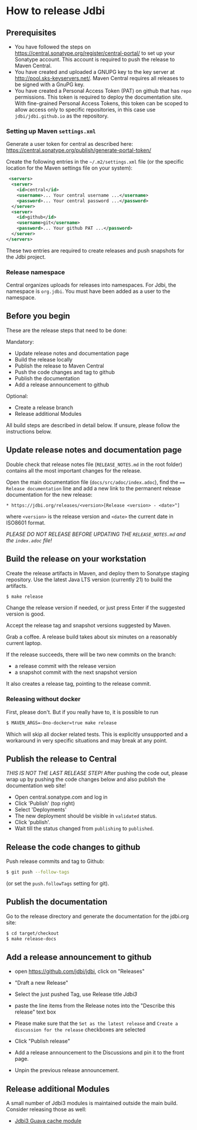 # How to release Jdbi

## Prerequisites

* You have followed the steps on https://central.sonatype.org/register/central-portal/ to set up your Sonatype account. This account is required to push the release to Maven Central.
* You have created and uploaded a GNUPG key to the key server  at http://pool.sks-keyservers.net/. Maven Central requires all releases to be signed with a GnuPG key.
* You have created a Personal Access Token (PAT) on github that has `repo` permissions. This token is required to deploy the documentation site. With fine-grained Personal Access Tokens, this token can be scoped to allow access only to specific repositories, in this case use `jdbi/jdbi.github.io` as the repository.

### Setting up Maven `settings.xml`

Generate a user token for central as described here: https://central.sonatype.org/publish/generate-portal-token/

Create the following entries in the `~/.m2/settings.xml` file (or the specific location for the Maven settings file on your system):

```xml
 <servers>
  <server>
    <id>central</id>
    <username>... Your central username ...</username>
    <password>... Your central password ...</password>
  </server>
  <server>
    <id>github</id>
    <username>git</username>
    <password>... Your github PAT ...</password>
  </server>
</servers>
```

These two entries are required to create releases and push snapshots for the Jdbi project.


### Release namespace

Central organizes uploads for releases into namespaces. For Jdbi, the
namespace is `org.jdbi`. You must have been added as a user to the
namespace.


## Before you begin

These are the release steps that need to be done:

Mandatory:

* Update release notes and documentation page
* Build the release locally
* Publish the release to Maven Central
* Push the code changes and tag to github
* Publish the documentation
* Add a release announcement to github

Optional:

* Create a release branch
* Release additional Modules

All build steps are described in detail below. If unsure, please follow the instructions below.

## Update release notes and documentation page

Double check that release notes file (`RELEASE_NOTES.md` in the root
folder) contains all the most important changes for the release.

Open the main documentation file (`docs/src/adoc/index.adoc`), find the `== Release documentation` line and
add a new link to the permanent release documentation for the new release:

```
* https://jdbi.org/releases/<version>[Release <version> - <date>^]
```

where `<version>` is the release version and `<date>` the current date in ISO8601 format.

_*PLEASE DO NOT RELEASE BEFORE UPDATING THE `RELEASE_NOTES.md` and the `index.adoc` file!*_


## Build the release on your workstation

Create the release artifacts in Maven, and deploy them to Sonatype staging repository.
Use the latest Java LTS version (currently 21) to build the artifacts.

```bash
$ make release
```

Change the release version if needed, or just press Enter if the suggested version is good.

Accept the release tag and snapshot versions suggested by Maven.

Grab a coffee. A release build takes about six minutes on a reasonably current laptop.

If the release succeeds, there will be two new commits on the branch:

- a release commit with the release version
- a snapshot commit with the next snapshot version

It also creates a release tag, pointing to the release commit.


### Releasing without docker

First, please don't. But if you really have to, it is possible to run

```bash
$ MAVEN_ARGS=-Dno-docker=true make release
```

Which will skip all docker related tests. This is explicitly
unsupported and a workaround in very specific situations and may break
at any point.


## Publish the release to Central

*THIS IS NOT THE LAST RELEASE STEP!* After pushing the code out, please wrap up
by pushing the code changes below and also publish the documentation web site!

- Open central.sonatype.com and log in
- Click 'Publish' (top right)
- Select 'Deployments'
- The new deployment should be visible in `validated` status.
- Click 'publish'.
- Wait till the status changed from `publishing` to `published`.


## Release the code changes to github

Push release commits and tag to Github:

```bash
$ git push --follow-tags
```

(or set the `push.followTags` setting for git).


## Publish the documentation

Go to the release directory and generate the documentation for the jdbi.org site:

```bash
$ cd target/checkout
$ make release-docs
```

## Add a release announcement to github

- open https://github.com/jdbi/jdbi, click on "Releases"
- "Draft a new Release"
- Select the just pushed Tag, use Release title *Jdbi3 <version>*
- paste the line items from the Release notes into the "Describe this release" text box
- Please make sure that the `Set as the latest release` and `Create a discussion for the release` checkboxes are selected
- Click "Publish release"

- Add a release announcement to the Discussions and pin it to the front page.
- Unpin the previous release announcement.

## Release additional Modules

A small number of Jdbi3 modules is maintained outside the main build. Consider releasing those as well:

* [Jdbi3 Guava cache module](https://github.com/jdbi/jdbi3-guava-cache)
